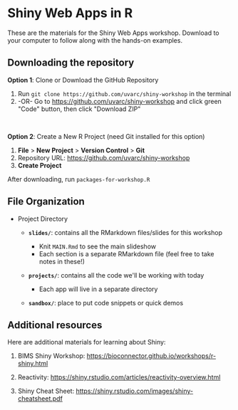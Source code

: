 # Shiny Web Apps in R

These are the materials for the Shiny Web Apps workshop. Download to your computer to follow along with the hands-on examples.

## Downloading the repository

**Option 1**: Clone or Download the GitHub Repository

1. Run `git clone https://github.com/uvarc/shiny-workshop` in the terminal
2. -OR- Go to https://github.com/uvarc/shiny-workshop and click green "Code" button, then click "Download ZIP"

<br>

**Option 2**: Create a New R Project (need Git installed for this option)

1. **File** > **New Project** > **Version Control** > **Git**
2. Repository URL: https://github.com/uvarc/shiny-workshop
3. **Create Project**

After downloading, run `packages-for-workshop.R`

## File Organization

- Project Directory

  - **`slides/`**: contains all the RMarkdown files/slides for this workshop
    - Knit `MAIN.Rmd` to see the main slideshow
    - Each section is a separate RMarkdown file (feel free to take notes in these!)

  - **`projects/`**: contains all the code we'll be working with today
    - Each app will live in a separate directory

  - **`sandbox/`**: place to put code snippets or quick demos

## Additional resources

Here are additional materials for learning about Shiny: 

1. BIMS Shiny Workshop: https://bioconnector.github.io/workshops/r-shiny.html

2. Reactivity: https://shiny.rstudio.com/articles/reactivity-overview.html

3. Shiny Cheat Sheet: https://shiny.rstudio.com/images/shiny-cheatsheet.pdf


